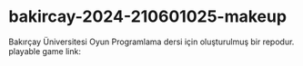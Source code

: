 # bakircay-2024-210601025-makeup
Bakırçay Üniversitesi Oyun Programlama dersi için oluşturulmuş bir repodur.
playable game link: 
